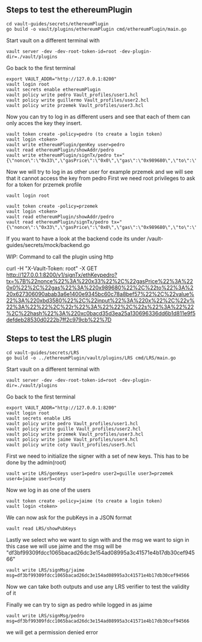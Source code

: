 ## Steps to test the ethereumPlugin
```
cd vault-guides/secrets/ethereumPlugin
go build -o vault/plugins/ethereumPlugin cmd/ethereumPlugin/main.go
```

Start vault on a different terminal with 
```
vault server -dev -dev-root-token-id=root -dev-plugin-dir=./vault/plugins
```
Go back to the first terminal
```
export VAULT_ADDR="http://127.0.0.1:8200"
vault login root
vault secrets enable ethereumPlugin
vault policy write pedro Vault_profiles/user1.hcl 
vault policy write guillermo Vault_profiles/user2.hcl 
vault policy write przemek Vault_profiles/user3.hcl
```

Now you can try to log in as different users and see that each of them can only acces the key they insert.
```
vault token create -policy=pedro (to create a login token)
vault login <token>
vault write ethereumPlugin/genKey user=pedro
vault read ethereumPlugin/showAddr/pedro
vault write ethereumPlugin/signTx/pedro tx="{\"nonce\":\"0x33\",\"gasPrice\":\"0x0\",\"gas\":\"0x989680\",\"to\":\"0x627306090abab3a6e1400e9345bc60c78a8bef57\",\"value\":\"0xbd3580\",\"input\":\"0x\",\"v\":\"\",\"r\":\"\",\"s\":\"\",\"hash\":\"0xc0bacd35d3ea25a130696336dd6b1d811e9f5defdeb28530d0222b7ff2c979cb\"}"
```


Now we will try to log in as other user for example przemek and we will see that it cannot access the key from pedro
First we need root privileges to ask for a token for przemek profile
```
vault login root
```
```
vault token create -policy=przemek
vault login <token>
vault read ethereumPlugin/showAddr/pedro
vault read ethereumPlugin/signTx/pedro tx="{\"nonce\":\"0x33\",\"gasPrice\":\"0x0\",\"gas\":\"0x989680\",\"to\":\"0x627306090abab3a6e1400e9345bc60c78a8bef57\",\"value\":\"0xbd3580\",\"input\":\"0x\",\"v\":\"\",\"r\":\"\",\"s\":\"\",\"hash\":\"0xc0bacd35d3ea25a130696336dd6b1d811e9f5defdeb28530d0222b7ff2c979cb\"}"
```

If you want to have a look at the backend code its under /vault-guides/secrets/mock/backend.go


WIP: Command to call the plugin using http

curl -H "X-Vault-Token: root" -X GET  http://127.0.0.1:8200/v1/signTx/ethKeypedro?tx=%7B%22nonce%22%3A%220x33%22%2C%22gasPrice%22%3A%220x0%22%2C%22gas%22%3A%220x989680%22%2C%22to%22%3A%220x627306090abab3a6e1400e9345bc60c78a8bef57%22%2C%22value%22%3A%220xbd3580%22%2C%22input%22%3A%220x%22%2C%22v%22%3A%22%22%2C%22r%22%3A%22%22%2C%22s%22%3A%22%22%2C%22hash%22%3A%220xc0bacd35d3ea25a130696336dd6b1d811e9f5defdeb28530d0222b7ff2c979cb%22%7D

## Steps to test the LRS plugin 
```
cd vault-guides/secrets/LRS
go build -o ../ethereumPlugin/vault/plugins/LRS cmd/LRS/main.go
```
Start vault on a different terminal with 
```
vault server -dev -dev-root-token-id=root -dev-plugin-dir=./vault/plugins
```
Go back to the first terminal
```
export VAULT_ADDR="http://127.0.0.1:8200"
vault login root
vault secrets enable LRS
vault policy write pedro Vault_profiles/user1.hcl 
vault policy write guille Vault_profiles/user2.hcl 
vault policy write przemek Vault_profiles/user3.hcl
vault policy write jaime Vault_profiles/user4.hcl 
vault policy write coty Vault_profiles/user5.hcl
```
First we need to initialize the signer with a set of new keys. This has to be done by the admin(root)
```
vault write LRS/genKeys user1=pedro user2=guille user3=przemek user4=jaime user5=coty
```
Now we log in as one of the users
```
vault token create -policy=jaime (to create a login token)
vault login <token>
```
We can now ask for the pubKeys in a JSON format
```
vault read LRS/showPubKeys
```
Lastly we select who we want to sign with and the msg we want to sign in this case we will use jaime and the msg will be "df3bf99309fdcc1065bacad26dc3e154ad08995a3c41571e4b17db30cef94566"
```
vault write LRS/signMsg/jaime msg=df3bf99309fdcc1065bacad26dc3e154ad08995a3c41571e4b17db30cef94566
```
Now we can take both outputs and use any LRS verifier to test the validity of it

Finally we can try to sign as pedro while logged in as jaime
```
vault write LRS/signMsg/pedro msg=df3bf99309fdcc1065bacad26dc3e154ad08995a3c41571e4b17db30cef94566
```
we will get a permission denied error

